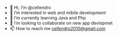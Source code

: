 - 👋 Hi, I’m @cellendro
- 👀 I’m interested in web and mibile development
- 🌱 I’m currently learning Java and Php
- 💞️ I’m looking to collaborate on new app devlopmet 
- 📫 How to reach me cellendro2010@gmail.com

<!---
cellendro/cellendro is a ✨ special ✨ repository because its `README.md` (this file) appears on your GitHub profile.
You can click the Preview link to take a look at your changes.
--->
